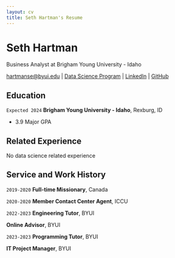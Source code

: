 ```yaml
---
layout: cv
title: Seth Hartman's Resume
---
```

# Seth Hartman
Business Analyst at Brigham Young University - Idaho

<div id="webaddress">
<a href="hartmanse@byui.edu">hartmanse@byui.edu</a>
| <a href="https://byuidatascience.github.io/development.html">Data Science Program</a>
| <a href="https://www.linkedin.com/in/seth-hartman-8a6baa222/">LinkedIn</a>
| <a href="https://github.com/SethHartman13">GitHub</a>
</div>

<!-- https://www.monique.tech/the-art-of-markdown -->

## Education

`Expected 2024`
__Brigham Young University - Idaho__, Rexburg, ID

- 3.9 Major GPA

## Related Experience

No data science related experience
<!-- You might want to consider adding more here -->

## Service and Work History

`2019-2020`
__Full-time Missionary__, Canada

`2020-2020`
__Member Contact Center Agent__, ICCU

`2022-2023`
__Engineering Tutor__, BYUI

__Online Advisor__, BYUI

`2023-2023`
__Programming Tutor__, BYUI

__IT Project Manager__, BYUI

<!-- ### Footer

Last updated: May 2013 -->